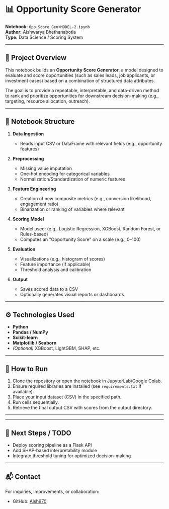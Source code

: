 # 📊 Opportunity Score Generator

**Notebook:** `Opp_Score_Gen+MODEL-2.ipynb`  
**Author:** Aishwarya Bhethanabotla  
**Type:** Data Science / Scoring System

---

## 🧠 Project Overview

This notebook builds an **Opportunity Score Generator**, a model designed to evaluate and score opportunities (such as sales leads, job applicants, or investment cases) based on a combination of structured data attributes.

The goal is to provide a repeatable, interpretable, and data-driven method to rank and prioritize opportunities for downstream decision-making (e.g., targeting, resource allocation, outreach).

---

## 📂 Notebook Structure

1. **Data Ingestion**
   - Reads input CSV or DataFrame with relevant fields (e.g., opportunity features)

2. **Preprocessing**
   - Missing value imputation
   - One-hot encoding for categorical variables
   - Normalization/Standardization of numeric features

3. **Feature Engineering**
   - Creation of new composite metrics (e.g., conversion likelihood, engagement ratio)
   - Binarization or ranking of variables where relevant

4. **Scoring Model**
   - Model used: (e.g., Logistic Regression, XGBoost, Random Forest, or Rules-based)
   - Computes an "Opportunity Score" on a scale (e.g., 0–100)

5. **Evaluation**
   - Visualizations (e.g., histogram of scores)
   - Feature importance (if applicable)
   - Threshold analysis and calibration

6. **Output**
   - Saves scored data to a CSV
   - Optionally generates visual reports or dashboards

---

## ⚙️ Technologies Used

- **Python**
- **Pandas / NumPy**
- **Scikit-learn**
- **Matplotlib / Seaborn**
- *(Optional)* XGBoost, LightGBM, SHAP, etc.

---

## 📌 How to Run

1. Clone the repository or open the notebook in JupyterLab/Google Colab.
2. Ensure required libraries are installed (see `requirements.txt` if available).
3. Place your input dataset (CSV) in the specified path.
4. Run cells sequentially.
5. Retrieve the final output CSV with scores from the output directory.

---



---

## 🧭 Next Steps / TODO

- Deploy scoring pipeline as a Flask API
- Add SHAP-based interpretability module
- Integrate threshold tuning for optimized decision-making

---

## 📬 Contact

For inquiries, improvements, or collaboration:
- GitHub: [Aish970](https://github.com/Aish970)

